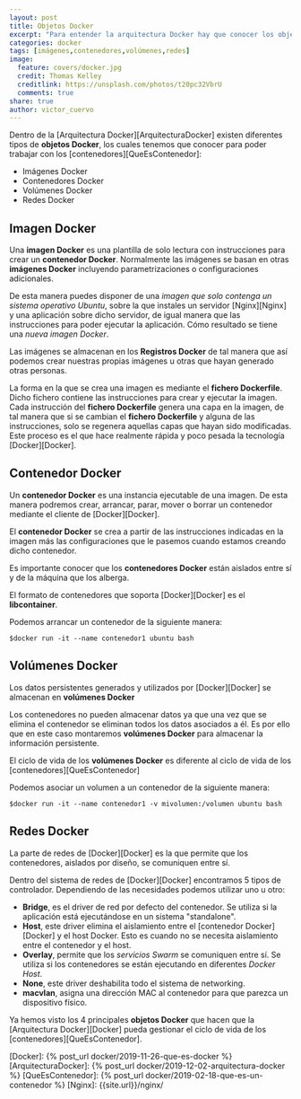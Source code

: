 ```yaml
---
layout: post
title: Objetos Docker
excerpt: "Para entender la arquitectura Docker hay que conocer los objetos Docker que la conforman: Imágenes, Contenedores, Servicios y elementos de Red."
categories: docker
tags: [imágenes,contenedores,volúmenes,redes]
image:
  feature: covers/docker.jpg
  credit: Thomas Kelley
  creditlink: https://unsplash.com/photos/t20pc32VbrU
  comments: true
share: true
author: victor_cuervo
---
```


Dentro de la [Arquitectura Docker][ArquitecturaDocker] existen diferentes tipos de **objetos Docker**, los cuales tenemos que conocer para poder trabajar con los [contenedores][QueEsContenedor]:

* Imágenes Docker
* Contenedores Docker
* Volúmenes Docker
* Redes Docker

## Imagen Docker
Una **imagen Docker** es una plantilla de solo lectura con instrucciones para crear un **contenedor Docker**. Normalmente las imágenes se basan en otras **imágenes Docker** incluyendo parametrizaciones o configuraciones adicionales.

De esta manera puedes disponer de una *imagen que solo contenga un sistema operativo Ubuntu*, sobre la que instales un servidor [Nginx][Nginx] y una aplicación sobre dicho servidor, de igual manera que las instrucciones para poder ejecutar la aplicación. Cómo resultado se tiene una *nueva imagen Docker*.

Las imágenes se almacenan en los **Registros Docker** de tal manera que así podemos crear nuestras propias imágenes u otras que hayan generado otras personas.

La forma en la que se crea una imagen es mediante el **fichero Dockerfile**. Dicho fichero contiene las instrucciones para crear y ejecutar la imagen. Cada instrucción del **fichero Dockerfile** genera una capa en la imagen, de tal manera que si se cambian el **fichero Dockerfile** y alguna de las instrucciones, solo se regenera aquellas capas que hayan sido modificadas. Este proceso es el que hace realmente rápida y poco pesada la tecnología [Docker][Docker].

## Contenedor Docker
Un **contenedor Docker** es una instancia ejecutable de una imagen. De esta manera podremos crear, arrancar, parar, mover o borrar un contenedor mediante el cliente de [Docker][Docker].

El **contenedor Docker** se crea a partir de las instrucciones indicadas en la imagen más las configuraciones que le pasemos cuando estamos creando dicho contenedor.

Es importante conocer que los **contenedores Docker** están aislados entre sí y de la máquina que los alberga.

El formato de contenedores que soporta [Docker][Docker] es el **libcontainer**.

Podemos arrancar un contenedor de la siguiente manera:
~~~
$docker run -it --name contenedor1 ubuntu bash
~~~

## Volúmenes Docker

Los datos persistentes generados y utilizados por [Docker][Docker] se almacenan en **volúmenes Docker**

Los contenedores no pueden almacenar datos ya que una vez que se elimina el contenedor se eliminan todos los datos asociados a él. Es por ello que en este caso montaremos **volúmenes Docker** para almacenar la información persistente.

El ciclo de vida de los **volúmenes Docker** es diferente al ciclo de vida de los [contenedores][QueEsContenedor]

Podemos asociar un volumen a un contenedor de la siguiente manera:
~~~
$docker run -it --name contenedor1 -v mivolumen:/volumen ubuntu bash
~~~

## Redes Docker
La parte de redes de [Docker][Docker] es la que permite que los contenedores, aislados por diseño, se comuniquen entre sí.

Dentro del sistema de redes de [Docker][Docker] encontramos 5 tipos de controlador. Dependiendo de las necesidades podemos utilizar uno u otro:

* **Bridge**, es el driver de red por defecto del contenedor. Se utiliza si la aplicación está ejecutándose en un sistema "standalone".
* **Host**, este driver elimina el aislamiento entre el [contenedor Docker][Docker] y el host Docker. Esto es cuando no se necesita aislamiento entre el contenedor y el host.
* **Overlay**, permite que los *servicios Swarm* se comuniquen entre sí. Se utiliza si los contenedores se están ejecutando en diferentes *Docker Host*.
* **None**, este driver deshabilita todo el sistema de networking.
* **macvlan**, asigna una dirección MAC al contenedor para que parezca un dispositivo físico.

Ya hemos visto los 4 principales **objetos Docker** que hacen que la [Arquitectura Docker][Docker] pueda gestionar el ciclo de vida de los [contenedores][QueEsContenedor].

[Docker]: {% post_url docker/2019-11-26-que-es-docker %}
[ArquitecturaDocker]: {% post_url docker/2019-12-02-arquitectura-docker %}
[QueEsContenedor]: {% post_url docker/2019-02-18-que-es-un-contenedor %}
[Nginx]: {{site.url}}/nginx/
